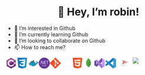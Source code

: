 <h1 align="center">👋 Hey, I’m robin!</h1>

- 👀 I’m interested in Github
- 🌱 I’m currently learning Github
- 💞️ I’m looking to collaborate on Github
- 📫 How to reach me?

<img align="left" alt="C#" title="C#" height="30" src="https://raw.githubusercontent.com/robinskoogh/robinskoogh/main/icons/csharp-original.svg">
<img align="left" alt="CSS" title="CSS" height="30" src="https://raw.githubusercontent.com/robinskoogh/robinskoogh/main/icons/css3-original.svg">
<img align="left" alt="Docker" title="Docker" height="30" src="https://raw.githubusercontent.com/robinskoogh/robinskoogh/main/icons/docker-original.svg">
<img align="left" alt=".NET Core" title=".NET Core" ".NET Core" height="30" src="https://raw.githubusercontent.com/robinskoogh/robinskoogh/main/icons/dotnetcore-original.svg">
<img align="left" alt="Git" title="Git" height="30" src="https://raw.githubusercontent.com/robinskoogh/robinskoogh/main/icons/git-original.svg">
<img align="left" alt="GitHub" title="GitHub" height="30" src="https://raw.githubusercontent.com/robinskoogh/robinskoogh/main/icons/github.svg">
<img align="left" alt="HTML" title="HTML" height="30" src="https://raw.githubusercontent.com/robinskoogh/robinskoogh/main/icons/html5-original.svg">
<img align="left" alt="MongoDb" title="MongoDb" height="30" src="https://raw.githubusercontent.com/robinskoogh/robinskoogh/main/icons/mongodb-original.svg">
<img align="left" alt="Visual Studio" title="Visual Studio" height="30" src="https://raw.githubusercontent.com/robinskoogh/robinskoogh/main/icons/visual-studio.svg">
<img align="left" alt="Visual Studio Code" title="Visual Studio Code" height="30" src="https://raw.githubusercontent.com/robinskoogh/robinskoogh/main/icons/vscode-original.svg">
<img align="left" alt="MSSQL" title="MSSQL" height="30" src="https://raw.githubusercontent.com/robinskoogh/robinskoogh/main/icons/MS_SQL.svg">


<img height="30" src="https://raw.githubusercontent.com/robinskoogh/devicon/master/icons/linkedin/linkedin-original.svg">

<!---
robinskoogh/robinskoogh is a ✨ special ✨ repository because its `README.md` (this file) appears on your GitHub profile.
You can click the Preview link to take a look at your changes.
--->

